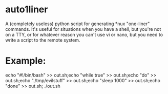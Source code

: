 # auto1liner
A (completely useless) python script for generating *nux "one-liner" commands. It's useful for situations when you have a shell, but you're not on a TTY, or for whatever reason you can't use vi or nano, but you need to write a script to the remote system.

# Example:



echo "#!/bin/bash" >> out.sh;echo "while true" >> out.sh;echo "do" >> out.sh;echo "./tmp/evilstuff" >> out.sh;echo "sleep 1000" >> out.sh;echo "done" >> out.sh; ./out.sh


